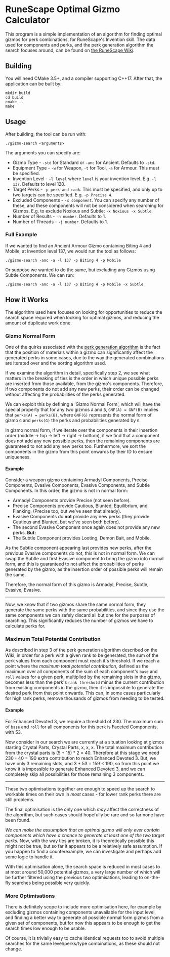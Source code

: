 # RuneScape Optimal Gizmo Calculator

This program is a simple implementation of an algorithm for finding optimal gizmos for perk combinations, for RuneScape's Invention skill.
The data used for components and perks, and the perk generation algorithm the search focuses around, can be found on [the RuneScape Wiki](https://runescape.wiki/w/Calculator:Perks).

## Building

You will need CMake 3.5+, and a compiler supporting C++17.
After that, the application can be built by:

```
mkdir build
cd build
cmake ..
make
```

## Usage

After building, the tool can be run with:

```
./gizmo-search <arguments>
```

The arguments you can specify are:

* Gizmo Type - `-std` for Standard or `-anc` for Ancient. Defaults to `-std`.
* Equipment Type - `-w` for Weapon, `-t` for Tool, `-a` for Armour. This must be specified.
* Invention Level - `-l level` where `level` is your invention level. E.g. `-l 137`. Defaults to level 120.
* Target Perks - `-p perk and rank`. This must be specified, and only up to two targets can be specified. E.g. `-p Precise 4`.
* Excluded Components - `-x component`. You can specify any number of these, and these components will not be considered when searching for Gizmos. E.g. to exclude Noxious and Subtle: `-x Noxious -x Subtle`.
* Number of Results - `-n number`. Defaults to 1.
* Number of Threads - `-j number`. Defaults to 1.

### Full Example

If we wanted to find an Ancient Armour Gizmo containing Biting 4 and Mobile, at Invention level 137, we would run the tool as follows:

```
./gizmo-search -anc -a -l 137 -p Biting 4 -p Mobile
```

Or suppose we wanted to do the same, but excluding any Gizmos using Subtle Components.
We can run:

```
./gizmo-search -anc -a -l 137 -p Biting 4 -p Mobile -x Subtle
```

## How it Works

The algorithm used here focuses on looking for opportunities to reduce the search space required when looking for optimal gizmos, and reducing the amount of duplicate work done.

### Gizmo Normal Form

One of the quirks associated with the [perk generation algorithm](https://runescape.wiki/w/Calculator:Perks#Perk_generation) is the fact that the position of materials within a gizmo can significantly affect the generated perks in some cases, due to the way the generated combinations are iterated over and the sorting algorithm used.

If we examine the algorithm in detail, specifically step 2, we see what matters in the breaking of ties is the order in which unique possible perks are inserted from those available, from the gizmo's components.
Therefore, if two components do not add any new perks, their order can be changed without affecting the probabilities of the perks generated.

We can exploit this by defining a 'Gizmo Normal Form', which will have the special property that for any two gizmos `A` and `B`, `GNF(A) = GNF(B)` implies that `perks(A) = perks(B)`, where `GNF(G)` represents the normal form of gizmo `G` and `perks(G)` the perks and probabilities generated by `G`.

In gizmo normal form, if we iterate over the components in their insertion order (middle -> top -> left -> right -> bottom), if we find that a component does not add any new possible perks, then the remaining components are guaranteed to not add any new perks too.
Furthermore, we sort the components in the gizmo from this point onwards by their ID to ensure uniqueness.

#### Example

Consider a weapon gizmo containing Armadyl Components, Precise Components, Evasive Components, Evasive Components, and Subtle Components.
In this order, the gizmo is not in normal form:

* Armadyl Components provide Precise (not seen before).
* Precise Components provide Cautious, Blunted, Equilibrium, and Flanking. (Precise too, but we've seen that already).
* Evasive Components do **not** provide any new perks (they provide Cautious and Blunted, but we've seen both before).
* The second Evasive Component once again does not provide any new perks. **But:**
* The Subtle Component provides Looting, Demon Bait, and Mobile.

As the Subtle component appearing last provides new perks, after the previous Evasive components do not, this is not in normal form.
We can swap the Subtle and first Evasive component to bring the gizmo into normal form, and this is guaranteed to not affect the probabilities of perks generated by the gizmo, as the insertion order of possible perks will remain the same.

Therefore, the normal form of this gizmo is Armadyl, Precise, Subtle, Evasive, Evasive.

---

Now, we know that if two gizmos share the same normal form, they generate the same perks with the same probabilities, and since they use the same components we can safely discard all but one for the purposes of searching.
This significantly reduces the number of gizmos we have to calculate perks for.

### Maximum Total Potential Contribution

As described in step 3 of the perk generation algorithm described on the Wiki, in order for a perk with a given rank to be generated, the sum of the perk values from each component must reach it's threshold.
If we reach a point where the *maximum total potential contribution*, defined as the maximum over all components of the sum of each component's `base` and `roll` values for a given perk, multiplied by the remaining slots in the gizmo, becomes less than the perk's `rank threshold` minus the current contribution from existing components in the gizmo, then it is impossible to generate the desired perk from that point onwards.
This can, in some cases particularly for high rank perks, remove thousands of gizmos from needing to be tested.

#### Example

For Enhanced Devoted 3, we require a threshold of 230.
The maximum sum of `base` and `roll` for all components for this perk is Faceted Components, with 53.

Now consider in our search we are currently at a situation looking at gizmos starting Crystal Parts, Crystal Parts, x, x, x.
The total maximum contribution from the crystal parts is (5 + 15) * 2 = 40.
Therefore at this stage we need 230 - 40 = 190 extra contribution to reach Enhanced Devoted 3.
But, we have only 3 remaining slots, and 3 * 53 = 159 < 190, so from this point we know it is impossible to generate Enhanced Devoted 3, and we can completely skip all possibilities for those remaining 3 components.

---

These two optimisations together are enough to speed up the search to workable times on their own in *most* cases - for lower rank perks there are still problems.

The final optimisation is the only one which *may* affect the correctness of the algorithm, but such cases should hopefully be rare and so far none have been found.

*We can make the assumption that an optimal gizmo will only ever contain components which have a chance to generate at least one of the two target perks.*
Now, with the way ties are broken, it is theoretically possible this might not be true, but so far it appears to be a relatively safe assumption.
If you happen to find a counterexample, we can investigate and perhaps add some logic to handle it.

With this optimisation alone, the search space is reduced in most cases to at most around 50,000 potential gizmos, a very large number of which will be further filtered using the previous two optimisations, leading to on-the-fly searches being possible very quickly.

### More Optimisations

There is definitely scope to include more optimisation here, for example by excluding gizmos containing components unavailable for the input level, and finding a better way to generate all possible normal form gizmos from a given set of components, but for now this appears to be enough to get the search times low enough to be usable.

Of course, it is trivially easy to cache identical requests too to avoid multiple searches for the same level/perks/type combinations, as these should not change.